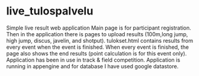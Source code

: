 # live_tulospalvelu
Simple live result web application
Main page is for participant registration. Then in the application there is pages to upload results (100m,long jump, high jump, discus, javelin, and shotput).
tulokset.html contains results from every event when the event is finished. When every event is finished, the page also shows the end results (point calculation is for this event only).
Application has been in use in track & field competition. Application is running in appengine and for database I have used google datastore.
